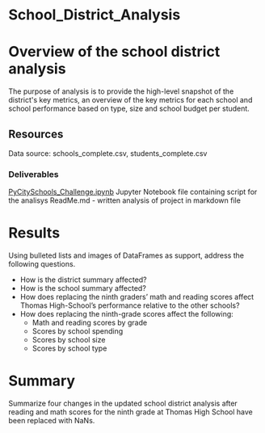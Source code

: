 # School_District_Analysis

# Overview of the school district analysis

The purpose of analysis is to provide the high-level snapshot of the district's key metrics, an overview of the key metrics for each school and school performance based on type, size and school budget per student.

## Resources
Data source: schools_complete.csv, students_complete.csv

### Deliverables
[PyCitySchools_Challenge.ipynb]() Jupyter Notebook file containing script for the analisys
ReadMe.md - written analysis of project in markdown file

# Results 
Using bulleted lists and images of DataFrames as support, address the following questions.

- How is the district summary affected?
- How is the school summary affected?
- How does replacing the ninth graders’ math and reading scores affect Thomas High-School’s performance relative to the other schools?
- How does replacing the ninth-grade scores affect the following:
  - Math and reading scores by grade
  - Scores by school spending
  - Scores by school size
  - Scores by school type


# Summary

Summarize four changes in the updated school district analysis after reading and math scores for the ninth grade at Thomas High School have been replaced with NaNs.
